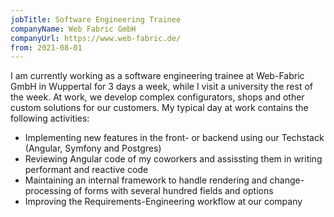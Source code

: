 ```yaml
---
jobTitle: Software Engineering Trainee
companyName: Web Fabric GmbH
companyUrl: https://www.web-fabric.de/
from: 2021-08-01
---
```


I am currently working as a software engineering trainee at Web-Fabric GmbH in
Wuppertal for 3 days a week, while I visit a university the rest of the week.
At work, we develop complex configurators, shops and other custom solutions
for our customers. My typical day at work contains the following activities:

-   Implementing new features in the front- or backend using our Techstack
    (Angular, Symfony and Postgres)
-   Reviewing Angular code of my coworkers and assissting them in writing
    performant and reactive code
-   Maintaining an internal framework to handle rendering and change-processing
    of forms with several hundred fields and options
-   Improving the Requirements-Engineering workflow at our company
